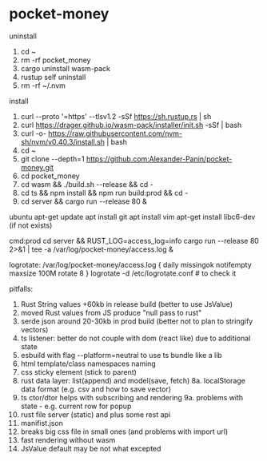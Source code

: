 # pocket-money

uninstall
1. cd ~
2. rm -rf pocket_money
3. cargo uninstall wasm-pack
4. rustup self uninstall
5. rm -rf ~/.nvm

install 
1. curl --proto '=https' --tlsv1.2 -sSf https://sh.rustup.rs | sh
2. curl https://drager.github.io/wasm-pack/installer/init.sh -sSf | bash
3. curl -o- https://raw.githubusercontent.com/nvm-sh/nvm/v0.40.3/install.sh | bash
4. cd ~
5. git clone --depth=1 https://github.com:Alexander-Panin/pocket-money.git
6. cd pocket_money
7. cd wasm && ./build.sh --release && cd -
8. cd ts && npm install && npm run build:prod && cd -
9. cd server && cargo run --release 80 &

ubuntu
apt-get update 
apt install git
apt install vim
apt-get install libc6-dev (if not exists) 

cmd:prod
cd server && RUST_LOG=access_log=info cargo run --release 80 2>&1 | tee -a /var/log/pocket-money/access.log &

logrotate:
/var/log/pocket-money/access.log { 
    daily 
    missingok 
    notifempty 
    maxsize 100M 
    rotate 8 
} 
logrotate -d /etc/logrotate.conf # to check it 

pitfalls:

1. Rust String values +60kb in release build (better to use JsValue)
2. moved Rust values from JS produce "null pass to rust"  
3. serde json around 20-30kb in prod build (better not to plan to stringify vectors)
4. ts listener: better do not couple with dom (react like) due to additional state
5. esbuild with flag --platform=neutral to use ts bundle like a lib
6. html template/class namespaces naming
7. css sticky element (stick to parent)
8. rust data layer: list(append) and model(save, fetch)
8a. localStorage data format (e.g. csv and how to save vector) 
9.  ts ctor/dtor helps with subscribing and rendering 
9a. problems with state - e.g. current row for popup
10. rust file server (static) and plus some rest api
11. manifist.json
12. breaks big css file in small ones (and problems with import url)
13. fast rendering without wasm
14. JsValue default may be not what excepted
